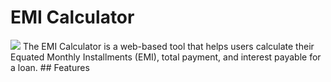 # EMI Calculator 
<img src='https://cdn-icons-png.flaticon.com/512/1011/1011863.png'/> 
The EMI Calculator is a web-based tool that helps users calculate their Equated Monthly Installments (EMI), total payment, and interest payable for a loan.
## Features

